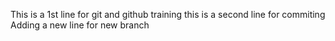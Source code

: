 This is a 1st line for git and github training
this is a second line for commiting
Adding a new line for new branch
